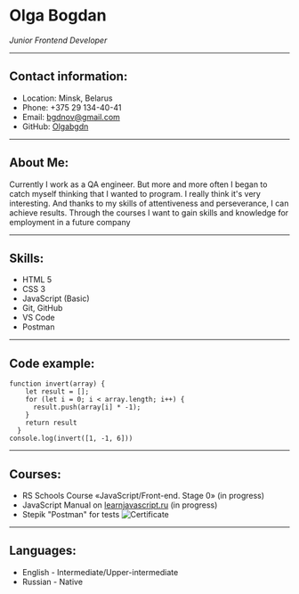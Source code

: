 # Olga Bogdan
*Junior Frontend Developer*
*************
## Contact information:
* Location: Minsk, Belarus
* Phone: +375 29 134-40-41
* Email: <bgdnov@gmail.com>
* GitHub: [Olgabgdn](https://github.com/Olgabgdn)
*************
## About Me:
Currently I work as a QA engineer. But more and more often I began to catch myself thinking that I wanted to program. I really think it's very interesting. And thanks to my skills of attentiveness and perseverance, I can achieve results. Through the courses I want to gain skills and knowledge for employment in a future company
*************
## Skills:
* HTML 5
* CSS 3
* JavaScript (Basic)
* Git, GitHub
* VS Code
* Postman
*************
## Code example:
```
function invert(array) {
    let result = [];
    for (let i = 0; i < array.length; i++) {
      result.push(array[i] * -1);
    }
    return result
  }
console.log(invert([1, -1, 6]))
```
*************
## Courses:
* RS Schools Course «JavaScript/Front-end. Stage 0» (in progress)
* JavaScript Manual on [learnjavascript.ru](learnjavascript.ru) (in progress)
* Stepik "Postman" for tests
![Certificate](/image/photo1719492814.jpeg)
*************
## Languages:
* English - Intermediate/Upper-intermediate
* Russian - Native

